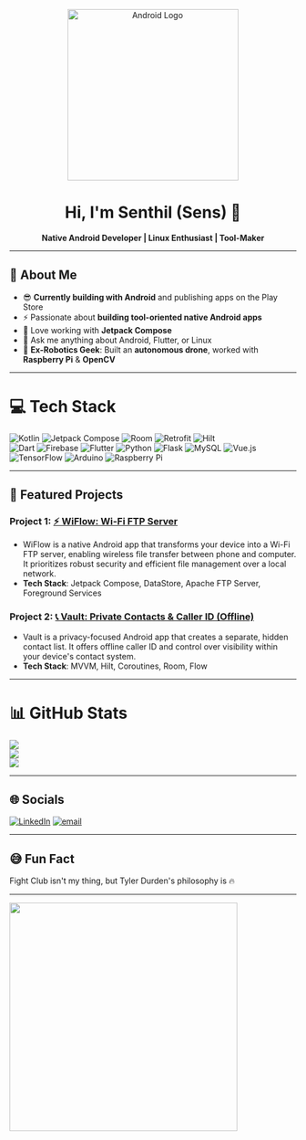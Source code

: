 <p align="center">
  <img src="https://lh3.googleusercontent.com/ePDa00l00mhLImE188cI-j032vEAaH1nmq3uotSupRXxcuRm3OhcpZCTBleB8u5JcfDcjKhS5HBFbDcSwKiaow99qOXus5IHkuFhbytfTx1-krRqafw=s0" width="300" alt="Android Logo">
</p>  
<h1 align="center">Hi, I'm Senthil (Sens) 👋</h1>  
<p align="center">
  <b>Native Android Developer | Linux Enthusiast | Tool-Maker</b>  
</p>  

___

## 💫 About Me

- 😎 **Currently building with Android** and publishing apps on the Play Store  
- ⚡ Passionate about **building tool-oriented native Android apps**  
- 💙 Love working with **Jetpack Compose**
- 💬 Ask me anything about Android, Flutter, or Linux
- 🤖 **Ex-Robotics Geek**: Built an **autonomous drone**, worked with **Raspberry Pi** & **OpenCV**  
___

# 💻 Tech Stack
![Kotlin](https://img.shields.io/badge/Kotlin-%230095D5.svg?style=for-the-badge&logo=kotlin&logoColor=white)  ![Jetpack Compose](https://img.shields.io/badge/Jetpack%20Compose-4285F4.svg?style=for-the-badge&logo=jetpack-compose&logoColor=white)  ![Room](https://img.shields.io/badge/Room-%23F24E1E.svg?style=for-the-badge&logo=android&logoColor=white)  ![Retrofit](https://img.shields.io/badge/Retrofit-%236DB33F.svg?style=for-the-badge&logo=android&logoColor=white)  ![Hilt](https://img.shields.io/badge/Hilt-%234FC08D.svg?style=for-the-badge&logo=android&logoColor=white)   
![Dart](https://img.shields.io/badge/dart-%230175C2.svg?style=for-the-badge&logo=dart&logoColor=white) ![Firebase](https://img.shields.io/badge/firebase-%23039BE5.svg?style=for-the-badge&logo=firebase) ![Flutter](https://img.shields.io/badge/Flutter-%2302569B.svg?style=for-the-badge&logo=Flutter&logoColor=white) 
![Python](https://img.shields.io/badge/python-3670A0?style=for-the-badge&logo=python&logoColor=ffdd54) ![Flask](https://img.shields.io/badge/flask-%23000.svg?style=for-the-badge&logo=flask&logoColor=white)  ![MySQL](https://img.shields.io/badge/mysql-4479A1.svg?style=for-the-badge&logo=mysql&logoColor=white) ![Vue.js](https://img.shields.io/badge/vue.js-%2335495e.svg?style=for-the-badge&logo=vuedotjs&logoColor=%234FC08D) 
![TensorFlow](https://img.shields.io/badge/TensorFlow-%23FF6F00.svg?style=for-the-badge&logo=TensorFlow&logoColor=white) ![Arduino](https://img.shields.io/badge/-Arduino-00979D?style=for-the-badge&logo=Arduino&logoColor=white) ![Raspberry Pi](https://img.shields.io/badge/-Raspberry_Pi-C51A4A?style=for-the-badge&logo=Raspberry-Pi)
___
## 📌 Featured Projects  



### **Project 1: [⚡ WiFlow: Wi-Fi FTP Server](https://github.com/sens-sens/WiFlow-Android)**  
- WiFlow is a native Android app that transforms your device into a Wi-Fi FTP server, enabling wireless file transfer between phone and computer. It prioritizes robust security and efficient file management over a local network.  
- **Tech Stack**: Jetpack Compose, DataStore, Apache FTP Server, Foreground Services  

### **Project 2: [📞 Vault: Private Contacts & Caller ID (Offline)](https://github.com/sens-sens/Vault-Android)**  
- Vault is a privacy-focused Android app that creates a separate, hidden contact list. It offers offline caller ID and control over visibility within your device's contact system.
- **Tech Stack**: MVVM, Hilt, Coroutines, Room, Flow  

___
# 📊 GitHub Stats

![](https://github-readme-stats.vercel.app/api?username=sens-sens&theme=dark&hide_border=false&include_all_commits=false&count_private=true)<br/>
![](https://nirzak-streak-stats.vercel.app/?user=sens-sens&theme=dark&hide_border=false)<br/>
![](https://github-readme-stats.vercel.app/api/top-langs/?username=sens-sens&theme=dark&hide_border=false&include_all_commits=false&count_private=true&layout=compact)

___
## 🌐 Socials
[![LinkedIn](https://img.shields.io/badge/LinkedIn-%230077B5.svg?logo=linkedin&logoColor=white)](https://linkedin.com/in/senthil-sens) [![email](https://img.shields.io/badge/Email-D14836?logo=gmail&logoColor=white)](mailto:senthilraja1919@gmail.com) 
___


## 😅 Fun Fact

Fight Club isn't my thing, but Tyler Durden's philosophy is 🔥
- - -
<p>
  <img src="https://media.giphy.com/media/qgQUggAC3Pfv687qPC/giphy.gif" width="400" >
</p>
